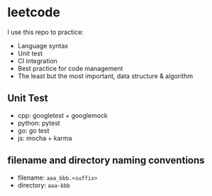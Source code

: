 # leetcode

I use this repo to practice:

* Language syntax
* Unit test
* CI integration
* Best practice for code management
* The least but the most important, data structure & algorithm

## Unit Test
* cpp: googletest + googlemock
* python: pytest
* go: go test
* js: mocha + karma

## filename and directory naming conventions
* filename: `aaa_bbb.<suffix>`
* directory: `aaa-bbb`
